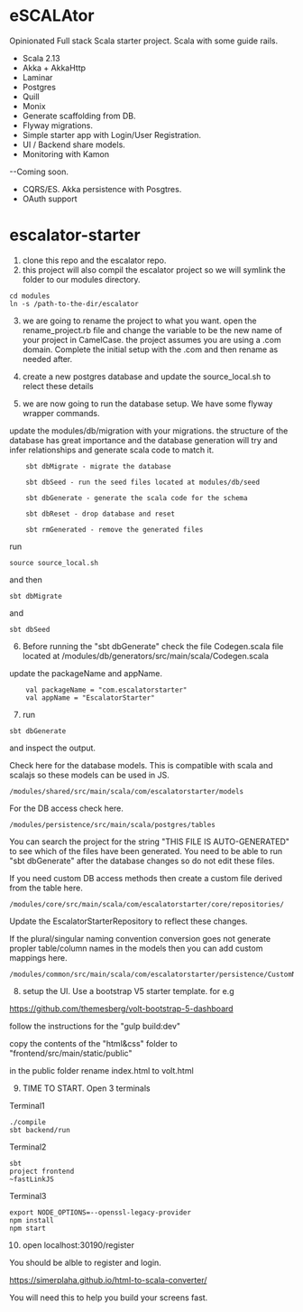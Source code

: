 # eSCALAtor

Opinionated Full stack Scala starter project. Scala with some guide rails.

- Scala 2.13
- Akka + AkkaHttp
- Laminar
- Postgres
- Quill
- Monix
- Generate scaffolding from DB. 
- Flyway migrations. 
- Simple starter app with Login/User Registration. 
- UI / Backend share models. 
- Monitoring with Kamon

--Coming soon.
- CQRS/ES. Akka persistence with Posgtres. 
- OAuth support


# escalator-starter

1. clone this repo and the escalator repo. 
2. this project will also compil the escalator project so we will symlink the folder to our modules directory. 
```
cd modules
ln -s /path-to-the-dir/escalator
```

3. we are going to rename the project to what you want. open the rename_project.rb file and change the <CHANGE THIS> variable to be the new name of your project in CamelCase. the project assumes you are using a .com domain. Complete the initial setup with the .com and then rename as needed after. 

4. create a new postgres database and update the source_local.sh to relect these details

5. we are now going to run the database setup. We have some flyway wrapper commands. 

update the modules/db/migration with your migrations. the structure of the database has great importance and the database generation will try and infer relationships and generate scala code to match it. 
```
	sbt dbMigrate - migrate the database

	sbt dbSeed - run the seed files located at modules/db/seed

	sbt dbGenerate - generate the scala code for the schema

	sbt dbReset - drop database and reset

	sbt rmGenerated - remove the generated files
```

 run
```
source source_local.sh
```
and then
```
sbt dbMigrate
```
and
```
sbt dbSeed
```

6. Before running the "sbt dbGenerate" check the file Codegen.scala file located at
/modules/db/generators/src/main/scala/Codegen.scala

update the packageName and appName.
```
    val packageName = "com.escalatorstarter"
    val appName = "EscalatorStarter"
```
7.  run 
```
sbt dbGenerate
```
 and inspect the output. 

Check here for the database models. This is compatible with scala and scalajs so these models can be used in JS.
```
/modules/shared/src/main/scala/com/escalatorstarter/models
```

For the DB access check here.
```
/modules/persistence/src/main/scala/postgres/tables
```

You can search the project for the string "THIS FILE IS AUTO-GENERATED" to see which of the files have been generated. You need to be able to run "sbt dbGenerate" after the database changes so do not edit these files. 

If you need custom DB access methods then create a custom file derived from the table here.
```
/modules/core/src/main/scala/com/escalatorstarter/core/repositories/
```
Update the EscalatorStarterRepository to reflect these changes. 

If the plural/singular naming convention conversion goes not generate propler table/column names in the models then you can add custom mappings here.
```
/modules/common/src/main/scala/com/escalatorstarter/persistence/CustomNameMapper.scala 
```

8. setup the UI. Use a bootstrap V5 starter template. for e.g

https://github.com/themesberg/volt-bootstrap-5-dashboard

follow the instructions for the "gulp build:dev"

copy the contents of the "html&css" folder to "frontend/src/main/static/public"

in the public folder rename index.html to volt.html

9.  TIME TO START. Open 3 terminals

Terminal1
```
./compile
sbt backend/run
```

Terminal2
```
sbt 
project frontend
~fastLinkJS
```

Terminal3
```
export NODE_OPTIONS=--openssl-legacy-provider
npm install
npm start
```

10. open
localhost:30190/register

You should be alble to register and login.


https://simerplaha.github.io/html-to-scala-converter/

You will need this to help you build your screens fast. 



